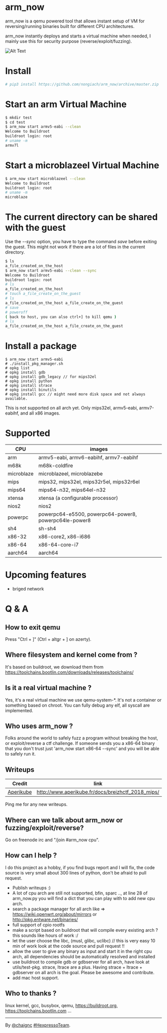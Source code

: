 

# arm_now
arm_now is a qemu powered tool that allows instant setup of VM for reversing/running binaries built for different CPU architectures.

arm_now instantly deploys and starts a virtual machine when needed, I mainly use this for security purpose (reverse/exploit/fuzzing).

![Alt Text](https://github.com/nongiach/arm_now/blob/assets/arm_now.gif)

# Install
```sh
# pip3 install https://github.com/nongiach/arm_now/archive/master.zip
```

# Start an arm Virtual Machine
```sh
$ mkdir test
$ cd test
$ arm_now start armv5-eabi --clean
Welcome to Buildroot
buildroot login: root
# uname -m
armv7l
```

# Start a microblazeel Virtual Machine
```sh
$ arm_now start microblazeel --clean
Welcome to Buildroot
buildroot login: root
# uname -m
microblaze
```

# The current directory can be shared with the guest
Use the *--sync* option, you have to type the command *save* before exiting the guest.
This might not work if there are a lot of files in the current directory.
```sh
$ ls
a_file_created_on_the_host
$ arm_now start armv5-eabi --clean --sync
Welcome to Buildroot
buildroot login: root
# ls
a_file_created_on_the_host
# touch a_file_create_on_the_guest
# ls
a_file_created_on_the_host a_file_create_on_the_guest
# save
# poweroff
( back to host, you can also ctrl+] to kill qemu )
# ls
a_file_created_on_the_host a_file_create_on_the_guest
```

# Install a package

```
$ arm_now start armv5-eabi
# ./install_pkg_manager.sh
# opkg list
# opkg install gdb
# opkg install gdb_legacy // for mips32el
# opkg install python
# opkg install strace
# opkg install binutils
# opkg install gcc // might need more disk space and not always available.
```
This is not supported on all arch yet. Only mips32el, armv5-eabi, armv7-eabihf, and all x86 images.

# Supported

| CPU | images |
| --- | --- |
| arm | armv5-eabi, armv6-eabihf, armv7-eabihf |
| m68k | m68k-coldfire |
| microblaze | microblazeel, microblazebe |
| mips | mips32, mips32el, mips32r5el, mips32r6el |
| mips64 | mips64-n32, mips64el-n32 |
| xtensa | xtensa (a configurable processor) |
| nios2 | nios2 |
| powerpc | powerpc64-e5500, powerpc64-power8, powerpc64le-power8 |
| sh4 | sh-sh4 |
| x86-32 | x86-core2, x86-i686 |
| x86-64 | x86-64-core-i7 |
| aarch64 | aarch64 |

# Upcoming features
- briged network

# Q & A

## How to exit qemu

Press "Ctrl + ]" (Ctrl + altgr + ] on azerty).

## Where filesystem and kernel come from ?

It's based on buildroot, we download them from https://toolchains.bootlin.com/downloads/releases/toolchains/

## Is it a real virtual machine ?

Yes, it's a real virtual machine we use qemu-system-\*. It's not a container or something based on chroot. You can fully debug any elf, all syscall are implemented.

## Who uses arm_now ?

Folks around the world to safely fuzz a program without breaking the host, or exploit/reverse a ctf challenge. If someone sends you a x86-64 binary that you don't trust just 'arm_now start x86-64 --sync' and you will be able to safely run it.

## Writeups

| Credit | link |
| --- | --- |
| [Aperikube](https://twitter.com/AperiKube) | http://www.aperikube.fr/docs/breizhctf_2018_mips/ |

Ping me for any new writeups.

## Where can we talk about arm_now or fuzzing/exploit/reverse?
Go on freenode irc and "/join #arm_now cpu".

## How can I help ?

I do this project as a hobby, if you find bugs report and I will fix, the code source is very small about 300 lines of python, don't be afraid to pull request.
- Publish writeups :)
- A lot of cpu arch are still not supported, bfin, sparc .., at line 28 of arm_now.py you will find a dict that you can play with to add new cpu arch.
- search a package manager for all arch like => https://wiki.openwrt.org/about/mirrors or http://pkg.entware.net/binaries/
- full support of cpio rootfs
- make a script based on buildroot that will compile every existing arch ? this sounds like hours of work :/
- let the user choose the libc, (musl, glibc, uclibc) // this is very easy 10 min of work look at the code source and pull request !!
- allow the user to give any binary as input and start it in the right cpu arch, all dependencies should be automatically resolved and installed
- use buildroot to compile gdb or gdbserver for all arch, have look at utils/test-pkg. strace, ltrace are a plus. Having strace + ltrace + gdbserver on all arch is the goal. Please be awesome and contribute.
- add mac host support.

## Who to thanks ?

linux kernel, gcc, busybox, qemu, https://buildroot.org, https://toolchains.bootlin.com ...


----
By [@chaignc][] [#HexpressoTeam][hexpresso].


[hexpresso]:     https://hexpresso.github.io
[@chaignc]:    https://twitter.com/chaignc
